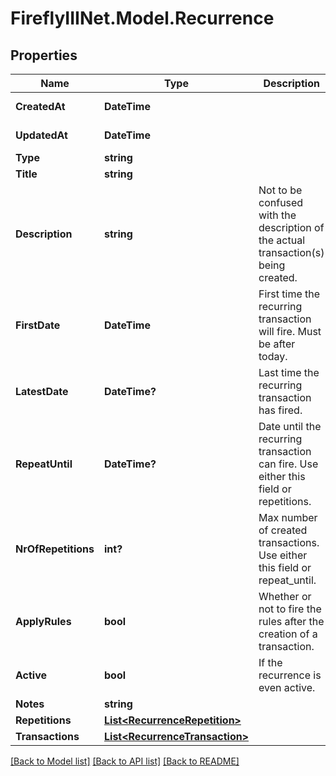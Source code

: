 # FireflyIIINet.Model.Recurrence

## Properties

Name | Type | Description | Notes
------------ | ------------- | ------------- | -------------
**CreatedAt** | **DateTime** |  | [optional] [readonly] 
**UpdatedAt** | **DateTime** |  | [optional] [readonly] 
**Type** | **string** |  | [optional] 
**Title** | **string** |  | [optional] 
**Description** | **string** | Not to be confused with the description of the actual transaction(s) being created. | [optional] 
**FirstDate** | **DateTime** | First time the recurring transaction will fire. Must be after today. | [optional] 
**LatestDate** | **DateTime?** | Last time the recurring transaction has fired. | [optional] [readonly] 
**RepeatUntil** | **DateTime?** | Date until the recurring transaction can fire. Use either this field or repetitions. | [optional] 
**NrOfRepetitions** | **int?** | Max number of created transactions. Use either this field or repeat_until. | [optional] 
**ApplyRules** | **bool** | Whether or not to fire the rules after the creation of a transaction. | [optional] 
**Active** | **bool** | If the recurrence is even active. | [optional] 
**Notes** | **string** |  | [optional] 
**Repetitions** | [**List&lt;RecurrenceRepetition&gt;**](RecurrenceRepetition.md) |  | [optional] 
**Transactions** | [**List&lt;RecurrenceTransaction&gt;**](RecurrenceTransaction.md) |  | [optional] 

[[Back to Model list]](../README.md#documentation-for-models) [[Back to API list]](../README.md#documentation-for-api-endpoints) [[Back to README]](../README.md)

